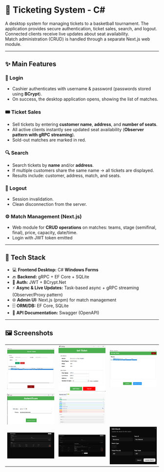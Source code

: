 # 🏀 Ticketing System - C#

A desktop system for managing tickets to a basketball tournament.  The application provides secure authentication, ticket sales, search, and logout.  Connected clients receive live updates about seat availability.  
Match administration (CRUD) is handled through a separate Next.js web module.

---

## ✨ Main Features

### 🔑 Login
- Cashier authenticates with username & password (passwords stored using **BCrypt**).
- On success, the desktop application opens, showing the list of matches.

### 🎟️ Ticket Sales
- Sell tickets by entering **customer name**, **address**, and **number of seats**.
- All active clients instantly see updated seat availability (**Observer pattern with gRPC streaming**).
- Sold-out matches are marked in red.

### 🔍 Search
- Search tickets by **name** and/or **address**.
- If multiple customers share the same name → all tickets are displayed.
- Results include: customer, address, match, and seats.

### 🚪 Logout
- Session invalidation.
- Clean disconnection from the server.

### ⚙️ Match Management (Next.js)
- Web module for **CRUD operations** on matches: teams, stage (semifinal, final), price, capacity, date/time.
- Login with JWT token emitted

---

## 🧰 Tech Stack

- 💻 **Frontend Desktop:** C# **Windows Forms**  
- 🔙 **Backend:** gRPC + EF Core + SQLite  
- 🔐 **Auth:** JWT + BCrypt.Net  
- ⚡ **Async & Live Updates:** Task-based async + gRPC streaming (Observer/Proxy pattern)  
- 🌐 **Admin UI:** Next.js (pnpm) for match management  
- 🗄️ **ORM/DB:** EF Core, SQLite
- 📖 **API Documentation:** Swagger (OpenAPI)  

---

## 🖼️ Screenshots

<table>
  <tr>
    <td align="center">
      <img src="SS/SS1.png" width="100%"/><br/>
    </td>
    <td align="center">
      <img src="SS/SS2.png" width="100%"/><br/>
    </td>
    <td align="center">
      <img src="SS/SS3.png" width="100%"/><br/>
    </td>
  </tr>
  <tr>
    <td align="center">
      <img src="SS/SS4.png" width="100%"/><br/>
    </td>
    <td align="center">
      <img src="SS/SS5.png" width="100%"/><br/>
    </td>
  </tr>
  <tr>
    <td align="center">
      <img src="SS/SS7.png" width="100%"/><br/>
    </td>
    <td align="center">
      <img src="SS/SS8.png" width="100%"/><br/>
    </td>
    <td align="center">
      <img src="SS/SS9.png" width="100%"/><br/>
    </td>
  </tr>
</table>
